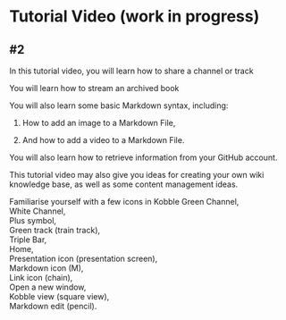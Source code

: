 # Tutorial  Video (work in progress)
## #2

In this tutorial video, you will learn how to share a channel or track

You will learn how to stream an archived book

You will also learn some basic Markdown syntax, including:

1. How to add an image to a Markdown File,

2. And how to add a video to a Markdown File.  

You will also learn how to retrieve information from your GitHub account.

This tutorial video may also give you ideas for creating your own wiki knowledge base, as well as some content management ideas.

Familiarise yourself with a few icons in Kobble
Green Channel,  
White Channel,  
Plus symbol,  
Green track (train track),  
Triple Bar,  
Home,  
Presentation icon (presentation screen),  
Markdown icon (M),  
Link icon (chain),  
Open a new window,  
Kobble view (square view),  
Markdown edit (pencil).  
